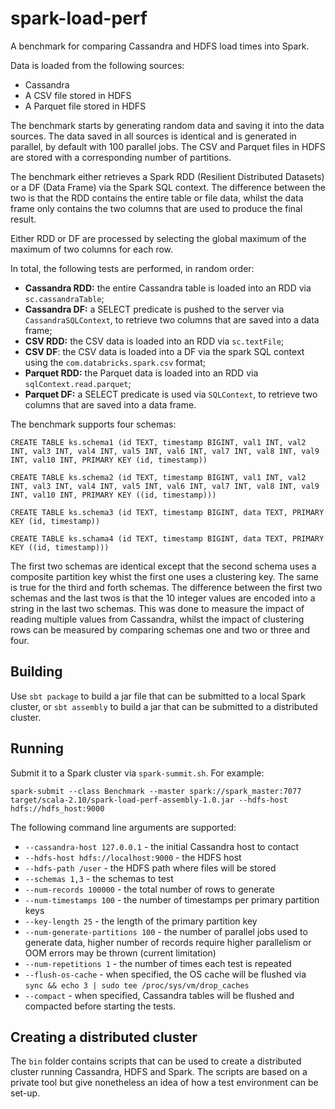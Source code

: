 # spark-load-perf

A benchmark for comparing Cassandra and HDFS load times into Spark.

Data is loaded from the following sources:

* Cassandra
* A CSV file stored in HDFS
* A Parquet file stored in HDFS

The benchmark starts by generating random data and saving it into the data sources. The data saved in all sources is identical and is generated in parallel, by default with 100 parallel jobs. The CSV and Parquet files in HDFS are stored with a corresponding number of partitions.

The benchmark either retrieves a Spark RDD (Resilient Distributed Datasets) or a DF (Data Frame) via the Spark SQL context. The difference between the two is that the RDD contains the entire table or file data, whilst the data frame only contains the two columns that are used to produce the final result.

Either RDD or DF are processed by selecting the global maximum of the maximum of two columns for each row.

In total, the following tests are performed, in random order:

* **Cassandra RDD:** the entire Cassandra table is loaded into an RDD via `sc.cassandraTable`;
* **Cassandra DF:** a SELECT predicate is pushed to the server via `CassandraSQLContext`, to retrieve two columns that are saved into a data frame;
* **CSV RDD:** the CSV data is loaded into an RDD via `sc.textFile`;
* **CSV DF**: the CSV data is loaded into a DF via the spark SQL context using the `com.databricks.spark.csv` format;
* **Parquet RDD:** the Parquet data is loaded into an RDD via `sqlContext.read.parquet`;
* **Parquet DF:** a SELECT predicate is used via `SQLContext`, to retrieve two columns that are saved into a data frame.

The benchmark supports four schemas:

`CREATE TABLE ks.schema1 (id TEXT, timestamp BIGINT, val1 INT, val2 INT, val3 INT, val4 INT, val5 INT, val6 INT, val7 INT, val8 INT, val9 INT, val10 INT, PRIMARY KEY (id, timestamp))`

`CREATE TABLE ks.schema2 (id TEXT, timestamp BIGINT, val1 INT, val2 INT, val3 INT, val4 INT, val5 INT, val6 INT, val7 INT, val8 INT, val9 INT, val10 INT, PRIMARY KEY ((id, timestamp)))`

`CREATE TABLE ks.schema3 (id TEXT, timestamp BIGINT, data TEXT, PRIMARY KEY (id, timestamp))`

`CREATE TABLE ks.schama4 (id TEXT, timestamp BIGINT, data TEXT, PRIMARY KEY ((id, timestamp)))`

The first two schemas are identical except that the second schema uses a composite partition key whist the first one uses a clustering key. The same is true for the third and forth schemas. The difference between the first two schemas and the last twos is that the 10 integer values are encoded into a string in the last two schemas. This was done to measure the impact of reading multiple values from Cassandra, whilst the impact of clustering rows can be measured by comparing schemas one and two or three and four.


## Building

Use `sbt package` to build a jar file that can be submitted to a local Spark cluster, or `sbt assembly` to build a jar that can be submitted to a distributed cluster.

## Running

Submit it to a Spark cluster via `spark-summit.sh`. For example:

`spark-submit --class Benchmark --master spark://spark_master:7077 target/scala-2.10/spark-load-perf-assembly-1.0.jar --hdfs-host hdfs://hdfs_host:9000`

The following command line arguments are supported:

* `--cassandra-host 127.0.0.1` - the initial Cassandra host to contact
* `--hdfs-host hdfs://localhost:9000` - the HDFS host
* `--hdfs-path /user` - the HDFS path where files will be stored
* `--schemas 1,3` - the schemas to test
* `--num-records 100000` - the total number of rows to generate
* `--num-timestamps 100` - the number of timestamps per primary partition keys
* `--key-length 25` - the length of the primary partition key
* `--num-generate-partitions 100` - the number of parallel jobs used to generate data, higher number of records require higher parallelism or OOM errors may be thrown (current limitation)
* `--num-repetitions 1` - the number of times each test is repeated
* `--flush-os-cache` - when specified,  the OS cache will be flushed via `sync && echo 3 | sudo tee /proc/sys/vm/drop_caches`
* `--compact` - when specified, Cassandra tables will be flushed and compacted before starting the tests.

## Creating a distributed cluster

The `bin` folder contains scripts that can be used to create a distributed cluster running Cassandra, HDFS and Spark. The scripts are based on a private tool but give nonetheless an idea of how a test environment can be set-up.

